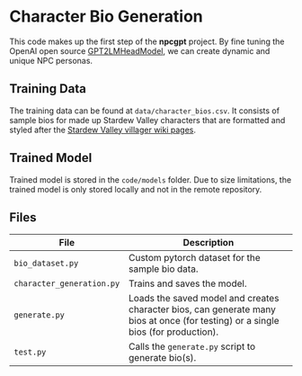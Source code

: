 # Character Bio Generation  
  
This code makes up the first step of the **npcgpt** project. By fine tuning the OpenAI open source [GPT2LMHeadModel](https://huggingface.co/docs/transformers/model_doc/gpt2#transformers.GPT2LMHeadModel), we can create dynamic and unique NPC personas. 

## Training Data 

The training data can be found at `data/character_bios.csv`. It consists of sample bios for made up Stardew Valley characters that are formatted and styled after the [Stardew Valley villager wiki pages](https://stardewvalleywiki.com/Villagers). 

## Trained Model  

Trained model is stored in the `code/models` folder. Due to size limitations, the trained model is only stored locally and not in the remote repository. 

## Files 

| File                      | Description                                                                                                                       |
|---------------------------|-----------------------------------------------------------------------------------------------------------------------------------|
| `bio_dataset.py`          | Custom pytorch dataset for the sample bio data.                                                                                   |
| `character_generation.py` | Trains and saves the model.                                                                                                       |
| `generate.py`             | Loads the saved model and creates character bios, can generate many bios at once (for testing) or a single bios (for production). |
| `test.py`                 | Calls the `generate.py` script to generate bio(s).                                                                                |